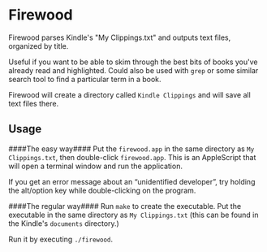 Firewood
========

Firewood parses Kindle's "My Clippings.txt" and outputs text files, organized by title.

Useful if you want to be able to skim through the best bits of books you've already read and highlighted. Could also be used with `grep` or some similar search tool to find a particular term in a book.

Firewood will create a directory called `Kindle Clippings` and will save all text files there.

Usage
-----
####The easy way####
Put the `firewood.app` in the same directory as `My Clippings.txt`, then double-click `firewood.app`. This is an AppleScript that will open a terminal window and run the application.

If you get an error message about an “unidentified developer”, try holding the alt/option key while double-clicking on the program.

####The regular way####
Run `make` to create the executable. Put the executable in the same directory as `My Clippings.txt` (this can be found in the Kindle's `documents` directory.)

Run it by executing `./firewood`.

